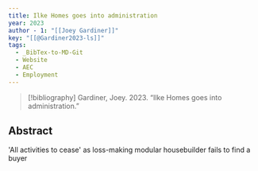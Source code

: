 ```yaml
---
title: Ilke Homes goes into administration
year: 2023
author - 1: "[[Joey Gardiner]]"
key: "[[@Gardiner2023-ls]]"
tags:
  - _BibTex-to-MD-Git
  - Website
  - AEC
  - Employment
---
```


> [!bibliography]
> Gardiner, Joey. 2023. “Ilke Homes goes into administration.” 

## Abstract
'All activities to cease' as loss-making modular housebuilder fails to find a buyer